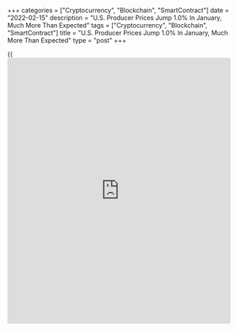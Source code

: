 +++
categories = ["Cryptocurrency", "Blockchain", "SmartContract"]
date = "2022-02-15"
description = "U.S. Producer Prices Jump 1.0% In January, Much More Than Expected"
tags = ["Cryptocurrency", "Blockchain", "SmartContract"]
title = "U.S. Producer Prices Jump 1.0% In January, Much More Than Expected"
type = "post"
+++

{{<iframe id="large-banner" src="https://www.bounty.group/#slide=24.0" width="100%" height="600" scrolling="no" style="border: 0px solid rgb(216, 221, 230); border-radius: 3px;">}}

Producer prices in the U.S. jumped by much more than expected in the
month of January, according to a report released by the Labor Department
on Tuesday.

The Labor Department said its producer price index for final demand
surged up by 1.0 percent in January after rising by an upwardly revised
0.4 percent in December.

Economists had expected producer prices to increase by 0.5 percent
compared to the 0.2 percent uptick originally reported for the previous
month.

The sharp increase in producer prices was partly due to a substantial
rebound in energy prices, which spiked by 2.5 percent in January after
tumbling by 1.7 percent in December.

Food prices also showed a significant rebound, jumping by 1.6 percent in
January after dipping by 0.3 percent in the previous month.

Excluding prices for food, energy and trade services, core producer
prices advanced by 0.9 percent in January after climbing by 0.4 percent
in December.

The report showed prices for services increased by 0.7 percent,
reflecting a 0.6 percent advance in prices for trade services and a 0.9
percent jump in prices for other services.

Meanwhile, the Labor Department said the annual rate of producer price
growth slowed to 9.7 percent in January from 9.8 percent in December.
Economists had expected the yearly growth to slow to 9.1 percent.

The annual rate of growth in core producer prices also decelerated to
6.9 percent in January from 7.0 percent in December.

"The combination of stubborn supply disruptions and elevated energy
prices will prevent producer prices from reverting to more normal
patterns until later this year," said Mahir Rasheed, U.S. Economist at
Oxford Economics.

He added, "The latest PPI figures reinforce the case for the FOMC to
commence rate liftoff at next month's [policy](https://www.fintechee.com/policy/) meeting with a rate hike of
at least 25bps."

Last Thursday, the Labor Department released a separate report showing
the annual rate of U.S. consumer price growth accelerated more than
expected in January.

The report showed consumer prices in January were up by 7.5 percent
compared to the same month a year ago, reflecting the fastest annual
growth since February of 1982.

Economists had expected the annual rate of consumer price growth to
accelerate to 7.3 percent from 7.0 percent in December.

The faster year-over-year growth came as the Labor Department said its
consumer price index climbed by 0.6 percent in January, matching the
upwardly revised advance seen in December.

Economists had expected consumer prices to rise by 0.5 percent, matching
the increase originally reported for the previous month.

The bigger than expected monthly increase in consumer prices reflected
higher prices for food, electricity, and shelter.

The report showed core consumer prices, which exclude food and energy
prices, also advanced by 0.6 percent in January, matching the increase
seen in December. Economists had also expected core prices to rise by
0.5 percent.

Along with higher prices for shelter, the increase in core pries
reflected higher prices for household furnishings and operations, used
cars and trucks, medical care and apparel.

The annual rate of growth in core prices accelerated to 6.0 percent in
January from 5.5 percent in December, showing the biggest jump since
August of 1982.

For comments and feedback [contact](https://www.playgroundfx.com/contact/): editorial@rtt[news](https://www.letsplayfx.com/blog/forex-news-website/).com

[Economic News][1]

 **What parts of the world are seeing the best (and worst) economic
performances lately? Click[here][2] to check out our [Econ Scorecard][2]
and find out! See up-to-the-moment [ranking](https://www.playgroundfx.com/blog/crypto-exchange-ranking/)s for the best and worst
performers in [GDP][3], [unemployment rate][4], [inflation][2] and much
more.**

   1. www.rtt[news](https://www.letsplayfx.com/blog/forex-news-website/).com/Content/EconomicNews.aspx
   2. www.rtt[news](https://www.letsplayfx.com/blog/forex-news-website/).com/economic-scorecard/world-rank/CPI/highest-performance.aspx
   3. www.rtt[news](https://www.letsplayfx.com/blog/forex-news-website/).com/economic-scorecard/world-rank/GDP/highest-performance.aspx
   4. www.rtt[news](https://www.letsplayfx.com/blog/forex-news-website/).com/economic-scorecard/world-rank/unemployment-rate/lowest-performance.aspx